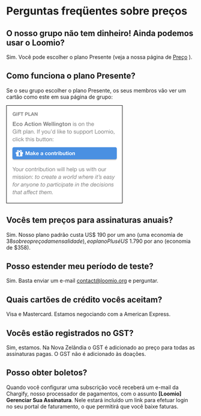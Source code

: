 # Perguntas freqüentes sobre preços
 
## O nosso grupo não tem dinheiro! Ainda podemos usar o Loomio?
 
Sim. Você pode escolher o plano Presente (veja a nossa página de [Preço](http://loomio.org/pricing) ).
 
## Como funciona o plano Presente?
 
Se o seu grupo escolher o plano Presente, os seus membros vão ver um cartão como este em sua página de grupo:
 
<img class="screenshot" alt="Gift plan card" src="gift-plan-card.png" />
 
## Vocês tem preços para assinaturas anuais?
 
Sim. Nosso plano padrão custa US$ 190 por um ano (uma economia de $38 sobre o preço da mensalidade), e o plano Plus é US$ 1.790 por ano (economia de $358).
 
## Posso estender meu período de teste?
 
Sim. Basta enviar um e-mail [contact@loomio.org](mailto:contact@loomio.org) e perguntar.
 
## Quais cartões de crédito vocês aceitam?
 
Visa e Mastercard. Estamos negociando com a American Express.
 
## Vocês estão registrados no GST?
 
Sim, estamos. Na Nova Zelândia o GST é adicionado ao preço para todas as assinaturas pagas. O GST não é adicionado às doações.
 
## Posso obter boletos?
 
Quando você configurar uma subscrição você receberá um e-mail da Chargify, nosso processador de pagamentos, com o assunto **[Loomio] Gerenciar Sua Assinatura**. Nele estará incluído um link para efetuar login no seu portal de faturamento, o que permitirá que você baixe faturas.
